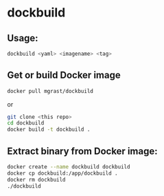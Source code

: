 # dockbuild

## Usage:

```bash
dockbuild <yaml> <imagename> <tag>
```

## Get or build Docker image

```bash
docker pull mgrast/dockbuild
```

or

```bash
git clone <this repo>
cd dockbuild
docker build -t dockbuild .
```


## Extract binary from Docker image:
```bash
docker create --name dockbuild dockbuild
docker cp dockbuild:/app/dockbuild .
docker rm dockbuild
./dockbuild
```
